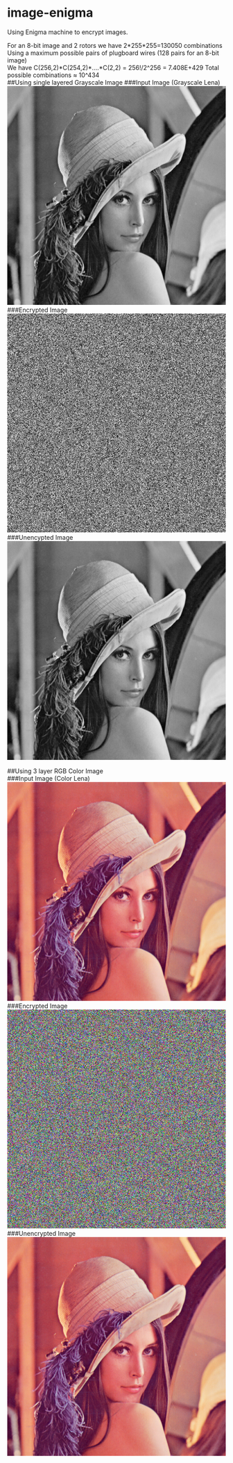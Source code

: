 # image-enigma


Using Enigma machine to encrypt images.  

For an 8-bit image and 2 rotors we have 2\*255\*255=130050 combinations  
Using a maximum possible pairs of plugboard wires (128 pairs for an 8-bit image)  
We have C(256,2)\*C(254,2)\*....\*C(2,2) = 256!/2^256  = 7.408E+429
Total possible combinations ≈ 10^434  
##Using single layered Grayscale Image
###Input Image (Grayscale Lena)  
![Input grayscale image](https://raw.githubusercontent.com/27himanshu/image-enigma/master/examples/gray_lena.png)  
###Encrypted Image
![Encrypted grayscale image](https://raw.githubusercontent.com/27himanshu/image-enigma/master/examples/encrypted_gray_lena.png)  
###Unencypted Image  
![Unencrypted gray image](https://raw.githubusercontent.com/27himanshu/image-enigma/master/examples/unencrypted_gray_lena.png)  

##Using 3 layer RGB Color Image  
###Input Image (Color Lena)  
![Input color image](https://raw.githubusercontent.com/27himanshu/image-enigma/master/examples/color_lena.png)  
###Encrypted Image  
![Encrypted colored image](https://raw.githubusercontent.com/27himanshu/image-enigma/master/examples/encrypted_color_lena.png)  
###Unencrypted Image  
![Unencrypted colored image](https://raw.githubusercontent.com/27himanshu/image-enigma/master/examples/unencrypted_color_lena.png)  
